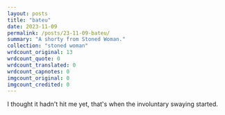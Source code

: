 ```yaml
---
layout: posts
title: "bateu"
date: 2023-11-09
permalink: /posts/23-11-09-bateu/
summary: "A shorty from Stoned Woman."
collection: "stoned woman"
wrdcount_original: 13
wrdcount_quote: 0
wrdcount_translated: 0
wrdcount_capnotes: 0
imgcount_original: 0
imgcount_credited: 0
---
```

I thought it hadn't hit me yet, that's when the involuntary swaying started.
